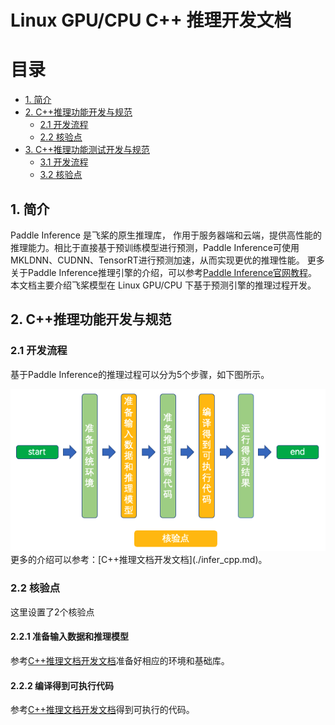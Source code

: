 # Linux GPU/CPU C++ 推理开发文档

# 目录

- [1. 简介](#1)
- [2. C++推理功能开发与规范](#2)
    - [2.1 开发流程](#2.1)
    - [2.2 核验点](#2.2)
- [3. C++推理功能测试开发与规范](#3)
    - [3.1 开发流程](#3.1)
    - [3.2 核验点](#3.2)


## 1. 简介

Paddle Inference 是飞桨的原生推理库， 作用于服务器端和云端，提供高性能的推理能力。相比于直接基于预训练模型进行预测，Paddle Inference可使用MKLDNN、CUDNN、TensorRT进行预测加速，从而实现更优的推理性能。
更多关于Paddle Inference推理引擎的介绍，可以参考[Paddle Inference官网教程](https://www.paddlepaddle.org.cn/documentation/docs/zh/guides/05_inference_deployment/inference/inference_cn.html)。
本文档主要介绍飞桨模型在 Linux GPU/CPU 下基于预测引擎的推理过程开发。


## 2. C++推理功能开发与规范

### 2.1 开发流程

基于Paddle Inference的推理过程可以分为5个步骤，如下图所示。
<div align="center">
    <img src="../images/infer_cpp.png" width="600">
</div>
更多的介绍可以参考：[C++推理文档开发文档](./infer_cpp.md)。

### 2.2 核验点
这里设置了2个核验点

#### 2.2.1 准备输入数据和推理模型
参考[C++推理文档开发文档](./infer_cpp.md)准备好相应的环境和基础库。
#### 2.2.2 编译得到可执行代码
参考[C++推理文档开发文档](./infer_cpp.md)得到可执行的代码。


